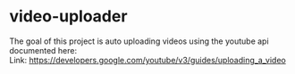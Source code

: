 # video-uploader

The goal of this project is auto uploading videos using the youtube api documented here:   
Link: https://developers.google.com/youtube/v3/guides/uploading_a_video 
